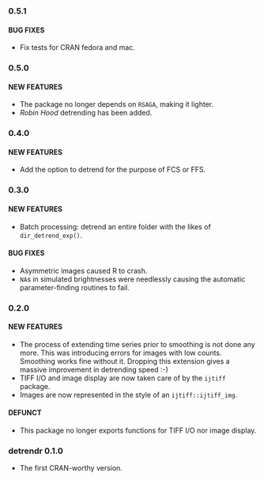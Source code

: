 ### 0.5.1

#### BUG FIXES
* Fix tests for CRAN fedora and mac.


### 0.5.0

#### NEW FEATURES
* The package no longer depends on `RSAGA`, making it lighter.
* _Robin Hood_ detrending has been added.


### 0.4.0

#### NEW FEATURES
* Add the option to detrend for the purpose of FCS or FFS.


### 0.3.0

#### NEW FEATURES
* Batch processing: detrend an entire folder with the likes of `dir_detrend_exp()`.

#### BUG FIXES
* Asymmetric images caused R to crash.
* `NA`s in simulated brightnesses were needlessly causing the automatic parameter-finding routines to fail.


### 0.2.0

#### NEW FEATURES
* The process of extending time series prior to smoothing is not done any more. This was introducing errors for images with low counts. Smoothing works fine without it. Dropping this extension gives a massive improvement in detrending speed :-)
* TIFF I/O and image display are now taken care of by the `ijtiff` package.
* Images are now represented in the style of an `ijtiff::ijtiff_img`.

#### DEFUNCT
* This package no longer exports functions for TIFF I/O nor image display.


### detrendr 0.1.0
* The first CRAN-worthy version.
